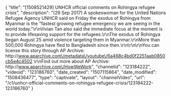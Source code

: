{
    "title": "[1508521429] UNHCR official comments on Rohingya refugee crisis",
    "description": "(29 Sep 2017) A spokeswoman for the United Nations Refugee Agency UNHCR said on Friday the exodus of Rohingya from Myanmar is the \"fastest growing refugee emergency we are seeing in the world today.\"\r\nVivian Tan also said the immediate focus at the moment is to provide lifesaving support for the refugees.\r\nThe exodus of Rohingya began August 25 amid violence targeting them in Myanmar.\r\nMore than 500,000 Rohingya have fled to Bangladesh since then.\r\n\r\n\r\nYou can license this story through AP Archive: http:\/\/www.aparchive.com\/metadata\/youtube\/6a468c4bd0f2251aab0850cb5e4c4502 \r\nFind out more about AP Archive: http:\/\/www.aparchive.com\/HowWeWork",
    "channelid": "123184222",
    "videoid": "123186760",
    "date_created": "1507115864",
    "date_modified": "1508436477",
    "type": "captivate",
    "layout": "channelVideo",
    "url": "\/c1\/unhcr-official-comments-on-rohingya-refugee-crisis\/123184222-123186760"
}